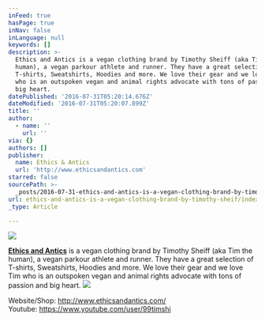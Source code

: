```yaml
---
inFeed: true
hasPage: true
inNav: false
inLanguage: null
keywords: []
description: >-
  Ethics and Antics is a vegan clothing brand by Timothy Sheiff (aka Tim the
  human), a vegan parkour athlete and runner. They have a great selection of
  T-shirts, Sweatshirts, Hoodies and more. We love their gear and we love Tim
  who is an outspoken vegan and animal rights advocate with tons of passion and
  big heart.
datePublished: '2016-07-31T05:20:14.676Z'
dateModified: '2016-07-31T05:20:07.899Z'
title: ''
author:
  - name: ''
    url: ''
via: {}
authors: []
publisher:
  name: Ethics & Antics
  url: 'http://www.ethicsandantics.com'
starred: false
sourcePath: >-
  _posts/2016-07-31-ethics-and-antics-is-a-vegan-clothing-brand-by-timothy-sheif.md
url: ethics-and-antics-is-a-vegan-clothing-brand-by-timothy-sheif/index.html
_type: Article

---
```

![](https://the-grid-user-content.s3-us-west-2.amazonaws.com/7ed5f7ac-e40c-41e8-8f11-cb2d5275b28c.jpg)

**[Ethics and Antics][0]** is a vegan clothing brand by Timothy Sheiff (aka Tim the human), a vegan parkour athlete and runner. They have a great selection of T-shirts, Sweatshirts, Hoodies and more. We love their gear and we love Tim who is an outspoken vegan and animal rights advocate with tons of passion and big heart.
![](https://the-grid-user-content.s3-us-west-2.amazonaws.com/b5180d84-78fc-4d8e-9b0f-85b2ad322ea6.jpg)

Website/Shop: http://www.ethicsandantics.com/  
Youtube: https://www.youtube.com/user/99timshi

[0]: http://www.ethicsandantics.com/